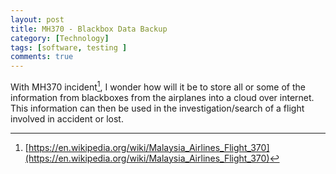 ```yaml
---
layout: post
title: MH370 - Blackbox Data Backup
category: [Technology]
tags: [software, testing ]
comments: true
---
```


With MH370 incident[^fn1], I wonder how will it be to store all or some of the information from blackboxes from the airplanes into a cloud over internet. This information can then be used in the investigation/search of a flight involved in accident or lost.

[^fn1]: [https://en.wikipedia.org/wiki/Malaysia_Airlines_Flight_370](https://en.wikipedia.org/wiki/Malaysia_Airlines_Flight_370)
